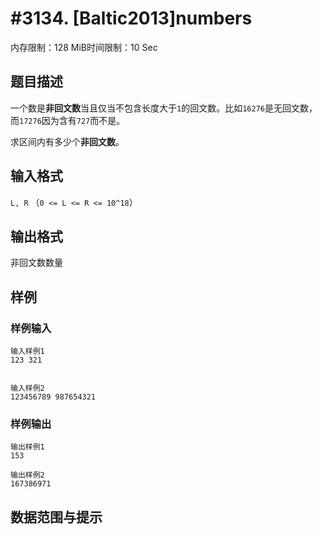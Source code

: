 # #3134. [Baltic2013]numbers

内存限制：128 MiB时间限制：10 Sec

## 题目描述

一个数是**非回文数**当且仅当不包含长度大于`1`的回文数。比如`16276`是无回文数，而`17276`因为含有`727`而不是。

求区间内有多少个**非回文数**。

## 输入格式

`L, R` （`0 <= L <= R <= 10^18`）

## 输出格式

非回文数数量

## 样例

### 样例输入

    
    输入样例1
    123 321
    
    
    输入样例2
    123456789 987654321
    
    
    

### 样例输出

    
    输出样例1
    153
    
    输出样例2
    167386971
    
    
    

## 数据范围与提示
